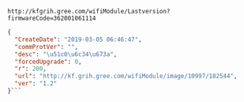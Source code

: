 `http://kfgrih.gree.com/wifiModule/Lastversion?firmwareCode=362001061114`

```json
{
  "CreateDate": "2019-03-05 06:46:47",
  "commProtVer": "",
  "desc": "\u51c0\u6c34\u673a",
  "forcedUpgrade": 0,
  "r": 200,
  "url": "http://kf.grih.gree.com/wifiModule/image/10997/182544",
  "ver": "1.2"
}```